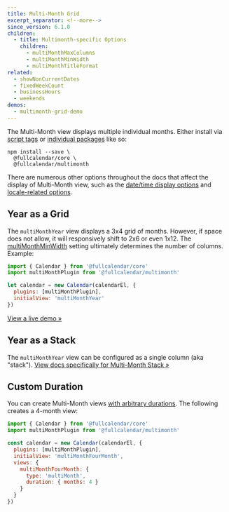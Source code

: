 ```yaml
---
title: Multi-Month Grid
excerpt_separator: <!--more-->
since_version: 6.1.0
children:
  - title: Multimonth-specific Options
    children:
      - multiMonthMaxColumns
      - multiMonthMinWidth
      - multiMonthTitleFormat
related:
  - showNonCurrentDates
  - fixedWeekCount
  - businessHours
  - weekends
demos:
  - multimonth-grid-demo
---
```


The Multi-Month view displays multiple individual months.<!--more--> Either install via [script tags](initialize-globals) or [individual packages](initialize-es6) like so:

```
npm install --save \
  @fullcalendar/core \
  @fullcalendar/multimonth
```

There are numerous other options throughout the docs that affect the display of Multi-Month view, such as the [date/time display options](date-display) and [locale-related options](localization).


## Year as a Grid

The `multiMonthYear` view displays a 3x4 grid of months. However, if space does not allow, it will responsively shift to 2x6 or even 1x12. The [multiMonthMinWidth](multiMonthMinWidth) setting ultimately determines the number of columns. Example:

```js
import { Calendar } from '@fullcalendar/core'
import multiMonthPlugin from '@fullcalendar/multimonth'

let calendar = new Calendar(calendarEl, {
  plugins: [multiMonthPlugin],
  initialView: 'multiMonthYear'
})
```

[View a live demo &raquo;](multimonth-grid-demo)


## Year as a Stack

The `multiMonthYear` view can be configured as a single column (aka "stack"). [View docs specifically for Multi-Month Stack &raquo;](multimonth-stack)



## Custom Duration

You can create Multi-Month views [with arbitrary durations](custom-view-with-settings). The following creates a 4-month view:

```js
import { Calendar } from '@fullcalendar/core'
import multiMonthPlugin from '@fullcalendar/multimonth'

const calendar = new Calendar(calendarEl, {
  plugins: [multiMonthPlugin],
  initialView: 'multiMonthFourMonth',
  views: {
    multiMonthFourMonth: {
      type: 'multiMonth',
      duration: { months: 4 }
    }
  }
})
```
